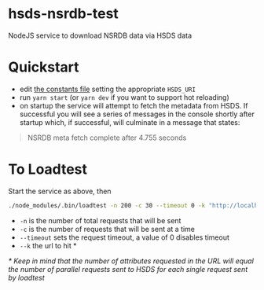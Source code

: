 # hsds-nsrdb-test
NodeJS service to download NSRDB data via HSDS data

# Quickstart
- edit [the constants file](./app/constants.js) setting the appropriate `HSDS_URI`
- run `yarn start` (or `yarn dev` if you want to support hot reloading)
- on startup the service will attempt to fetch the metadata from HSDS. If successful you will see a series of messages in the console shortly after startup which, if successful, will culminate in a message that states:
> NSRDB meta fetch complete after 4.755 seconds

# To Loadtest
Start the service as above, then
```bash
./node_modules/.bin/loadtest -n 200 -c 30 --timeout 0 -k "http://localhost:9000/?year=2004&siteId=262343&attributes=dni,ghi,solar_zenith_angle&tzOffset=0&interval=60"
```

- `-n` is the number of total requests that will be sent
- `-c` is the number of requests that will be sent at a time
- `--timeout` sets the request timeout, a value of 0 disables timeout
- `--k` the url to hit *

_*_ *Keep in mind that the number of attributes requested in the URL will equal the number of parallel requests sent to HSDS for each single request sent by loadtest*
